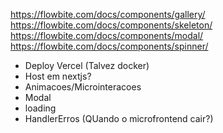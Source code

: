 https://flowbite.com/docs/components/gallery/
https://flowbite.com/docs/components/skeleton/
https://flowbite.com/docs/components/modal/
https://flowbite.com/docs/components/spinner/

- Deploy Vercel (Talvez docker)
- Host em nextjs?
- Animacoes/Microinteracoes
- Modal
- loading
- HandlerErros (QUando o microfrontend cair?)
